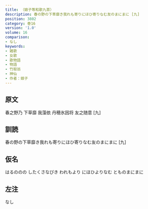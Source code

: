 ```yaml
---
title: （娘子等和歌九首）
description: 春の野の下草靡き我れも寄りにほひ寄りなむ友のまにまに [九]
position: 3802
category: 巻16
version: '1.0'
volume: 16
comparison:
- なし
keywords:
- 雑歌
- 女歌
- 歌物語
- 物語
- 竹取翁
- 神仙
- 作者：娘子
---
```


## 原文

春之野乃 下草靡 我藻依 丹穂氷因将 友之随意 [九]

## 訓読

春の野の下草靡き我れも寄りにほひ寄りなむ友のまにまに [九]

## 仮名

はるののの したくさなびき われもより にほひよりなむ とものまにまに

## 左注

なし
